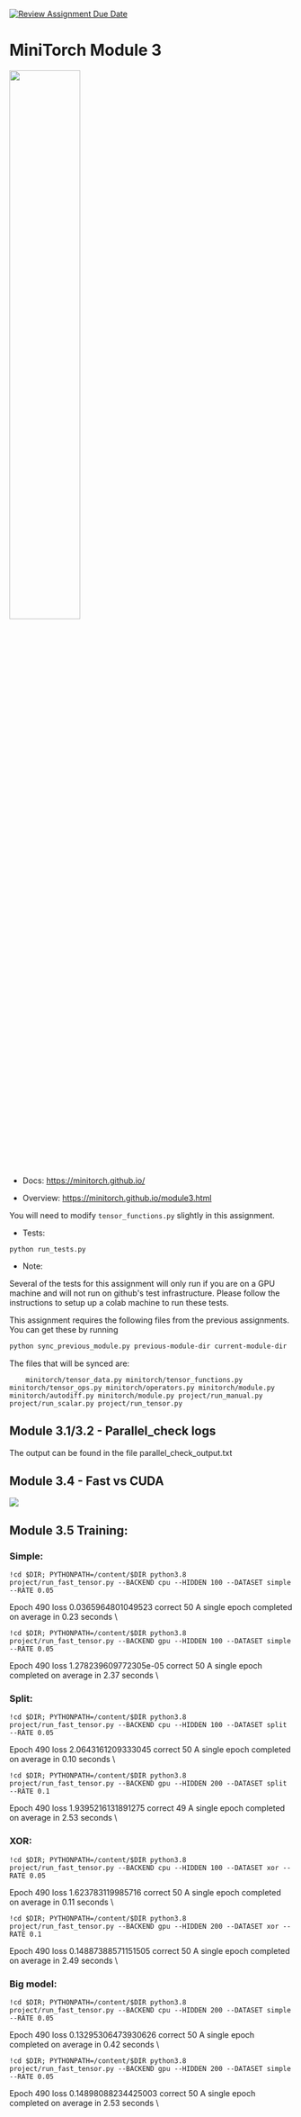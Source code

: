 [![Review Assignment Due Date](https://classroom.github.com/assets/deadline-readme-button-24ddc0f5d75046c5622901739e7c5dd533143b0c8e959d652212380cedb1ea36.svg)](https://classroom.github.com/a/vYQ4W4rf)
# MiniTorch Module 3

<img src="https://minitorch.github.io/minitorch.svg" width="50%">

* Docs: https://minitorch.github.io/

* Overview: https://minitorch.github.io/module3.html


You will need to modify `tensor_functions.py` slightly in this assignment.

* Tests:

```
python run_tests.py
```

* Note:

Several of the tests for this assignment will only run if you are on a GPU machine and will not
run on github's test infrastructure. Please follow the instructions to setup up a colab machine
to run these tests.

This assignment requires the following files from the previous assignments. You can get these by running

```bash
python sync_previous_module.py previous-module-dir current-module-dir
```

The files that will be synced are:

        minitorch/tensor_data.py minitorch/tensor_functions.py minitorch/tensor_ops.py minitorch/operators.py minitorch/module.py minitorch/autodiff.py minitorch/module.py project/run_manual.py project/run_scalar.py project/run_tensor.py

## Module 3.1/3.2 - Parallel_check logs

The output can be found in the file parallel_check_output.txt

## Module 3.4 - Fast vs CUDA

<img src="3.4_fast_vs_cuda.png">

## Module 3.5 Training:
 ### Simple:
 ```
 !cd $DIR; PYTHONPATH=/content/$DIR python3.8 project/run_fast_tensor.py --BACKEND cpu --HIDDEN 100 --DATASET simple --RATE 0.05
 ```

Epoch  490  loss  0.0365964801049523 correct 50
A single epoch completed on average in 0.23 seconds \


 ```
 !cd $DIR; PYTHONPATH=/content/$DIR python3.8 project/run_fast_tensor.py --BACKEND gpu --HIDDEN 100 --DATASET simple --RATE 0.05
 ```

Epoch  490  loss  1.278239609772305e-05 correct 50
A single epoch completed on average in 2.37 seconds \

 ### Split:
 ```
 !cd $DIR; PYTHONPATH=/content/$DIR python3.8 project/run_fast_tensor.py --BACKEND cpu --HIDDEN 100 --DATASET split --RATE 0.05
 ```

Epoch  490  loss  2.0643161209333045 correct 50
A single epoch completed on average in 0.10 seconds \

 ```
!cd $DIR; PYTHONPATH=/content/$DIR python3.8 project/run_fast_tensor.py --BACKEND gpu --HIDDEN 200 --DATASET split --RATE 0.1
 ```


Epoch  490  loss  1.9395216131891275 correct 49
A single epoch completed on average in 2.53 seconds \

 ### XOR:

 ```
 !cd $DIR; PYTHONPATH=/content/$DIR python3.8 project/run_fast_tensor.py --BACKEND cpu --HIDDEN 100 --DATASET xor --RATE 0.05
 ```

 
Epoch  490  loss  1.623783119985716 correct 50
A single epoch completed on average in 0.11 seconds \

 ```
!cd $DIR; PYTHONPATH=/content/$DIR python3.8 project/run_fast_tensor.py --BACKEND gpu --HIDDEN 200 --DATASET xor --RATE 0.1
 ```


Epoch  490  loss  0.14887388571151505 correct 50
A single epoch completed on average in 2.49 seconds \

 ### Big model:

 ```
 !cd $DIR; PYTHONPATH=/content/$DIR python3.8 project/run_fast_tensor.py --BACKEND cpu --HIDDEN 200 --DATASET simple --RATE 0.05
 ```

Epoch  490  loss  0.13295306473930626 correct 50
A single epoch completed on average in 0.42 seconds \

 ```
 !cd $DIR; PYTHONPATH=/content/$DIR python3.8 project/run_fast_tensor.py --BACKEND gpu --HIDDEN 200 --DATASET simple --RATE 0.05
 ```


Epoch  490  loss  0.14898088234425003 correct 50
A single epoch completed on average in 2.53 seconds \
